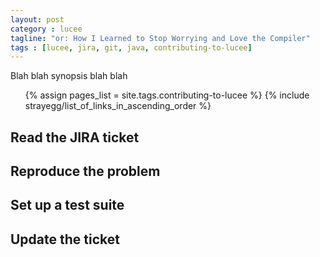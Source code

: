 ```yaml
---
layout: post
category : lucee
tagline: "or: How I Learned to Stop Worrying and Love the Compiler"
tags : [lucee, jira, git, java, contributing-to-lucee]
---
```


Blah blah synopsis blah blah

<ul>
	{% assign pages_list = site.tags.contributing-to-lucee %}  
	{% include strayegg/list_of_links_in_ascending_order %}
</ul>

## Read the JIRA ticket

## Reproduce the problem

## Set up a test suite

## Update the ticket
